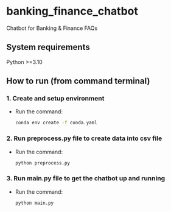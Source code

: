 # banking_finance_chatbot
Chatbot for Banking &amp; Finance FAQs

## System requirements
Python >=3.10

## How to run (from command terminal)

### 1. Create and setup environment
- Run the command: 
    ```zsh
    conda env create -f conda.yaml
    ```

### 2. Run preprocess.py file to create data into csv file
- Run the command: 
    ```zsh
    python preprocess.py
    ```

### 3. Run main.py file to get the chatbot up and running
- Run the command: 
    ```zsh
    python main.py
    ```
